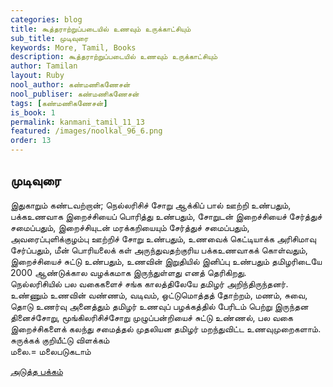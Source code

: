 ```yaml
---
categories: blog
title: கூத்தராற்றுப்படையில் உணவும் உருக்காட்சியும்
sub_title: முடிவுரை
keywords: More, Tamil, Books
description: கூத்தராற்றுப்படையில் உணவும் உருக்காட்சியும்
author: Tamilan
layout: Ruby
nool_author: கண்மணிகணேசன்
nool_publiser: கண்மணிகணேசன்
tags: [கண்மணிகணேசன்]
is_book: 1
permalink: kanmani_tamil_11_13
featured: /images/noolkal_96_6.png
order: 13
---
```



## முடிவுரை

இதுகாறும் கண்டவற்றான்; நெல்லரிசிச் சோறு ஆக்கிப் பால் ஊற்றி உண்பதும், பக்கஉணவாக இறைச்சியைப் பொரித்து உண்பதும், சோறுடன் இறைச்சியைச் சேர்த்துச் சமைப்பதும், இறைச்சியுடன் மரக்கறியையும் சேர்த்துச் சமைப்பதும், அவரைப்புளிக்குழம்பு ஊற்றிச் சோறு உண்பதும், உணவைக் கெட்டியாக்க அரிசிமாவு சேர்ப்பதும், மீன் பொரியலைக் கள் அருந்துவதற்குரிய பக்கஉணவாகக் கொள்வதும், இறைச்சியைச் சுட்டு உண்பதும், உணவின் இறுதியில் இனிப்பு உண்பதும் தமிழரிடையே 2000 ஆண்டுக்கால வழக்கமாக இருந்துள்ளது எனத் தெரிகிறது.  
நெல்லரிசியில் பல வகைகளைச் சங்க காலத்திலேயே தமிழர் அறிந்திருந்தனர். உண்ணும் உணவின் வண்ணம், வடிவம், ஒட்டுமொத்தத் தோற்றம், மணம், சுவை, தொடு உணர்வு அனைத்தும் தமிழர் உணவுப் பழக்கத்தில் பேரிடம் பெற்று இருந்தன  
தினைச்சோறு, மூங்கிலரிசிச்சோறு முழுப்பன்றியைச் சுட்டு உண்ணல், பல வகை இறைச்சிகளைக் கலந்து சமைத்தல் முதலியன தமிழர் மறந்துவிட்ட உணவுமுறைகளாம்.  
சுருக்கக் குறியீட்டு விளக்கம்  
மலை.= மலைபடுகடாம்

[அடுத்த பக்கம்](kanmani_tamil_11_14)